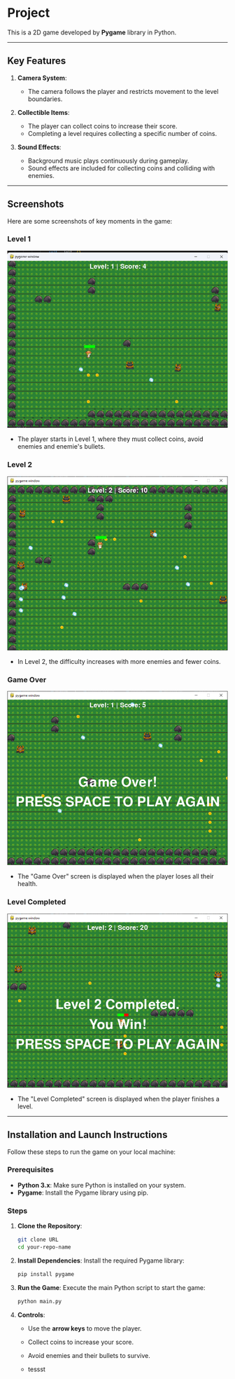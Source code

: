 # **Project**

This is a 2D game developed by **Pygame** library in Python.

---

## **Key Features**

1. **Camera System**:
   - The camera follows the player and restricts movement to the level boundaries.

2. **Collectible Items**:
   - The player can collect coins to increase their score.
   - Completing a level requires collecting a specific number of coins.

3. **Sound Effects**:
   - Background music plays continuously during gameplay.
   - Sound effects are included for collecting coins and colliding with enemies.
   
---

## **Screenshots**

Here are some screenshots of key moments in the game:

### **Level 1**
![Level 1 Screenshot](screenshots/level-1.png)
- The player starts in Level 1, where they must collect coins, avoid enemies and enemie's bullets.

### **Level 2**
![Level 2 Screenshot](screenshots/level-2.png)
- In Level 2, the difficulty increases with more enemies and fewer coins.

### **Game Over**
![Game Over Screenshot](screenshots/game-over.png)
- The "Game Over" screen is displayed when the player loses all their health.

### **Level Completed**
![Level Completed Screenshot](screenshots/level-completed.png)
- The "Level Completed" screen is displayed when the player finishes a level.

---

## **Installation and Launch Instructions**

Follow these steps to run the game on your local machine:

### **Prerequisites**
- **Python 3.x**: Make sure Python is installed on your system.
- **Pygame**: Install the Pygame library using pip.

### **Steps**
1. **Clone the Repository**:
   ```bash
   git clone URL
   cd your-repo-name
   ```

2. **Install Dependencies**:
   Install the required Pygame library:
   ```bash
   pip install pygame
   ```

3. **Run the Game**:
   Execute the main Python script to start the game:
   ```bash
   python main.py
   ```

4. **Controls**:
   - Use the **arrow keys** to move the player.
   - Collect coins to increase your score.
   - Avoid enemies and their bullets to survive.
  
   - tessst
